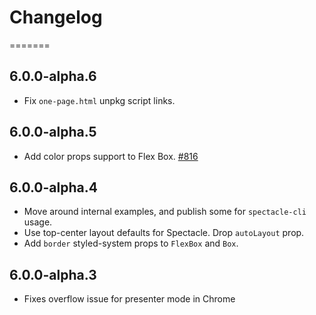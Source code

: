 # Changelog

=======

## 6.0.0-alpha.6

- Fix `one-page.html` unpkg script links.

## 6.0.0-alpha.5

- Add color props support to Flex Box.
  [#816](https://github.com/FormidableLabs/spectacle-cli/issues/816)

## 6.0.0-alpha.4

- Move around internal examples, and publish some for `spectacle-cli` usage.
- Use top-center layout defaults for Spectacle. Drop `autoLayout` prop.
- Add `border` styled-system props to `FlexBox` and `Box`.

## 6.0.0-alpha.3

- Fixes overflow issue for presenter mode in Chrome
